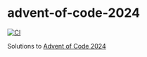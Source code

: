 # advent-of-code-2024

[![CI](https://github.com/maxdavidson/advent-of-code-2024/actions/workflows/ci.yaml/badge.svg?branch=main)](https://github.com/maxdavidson/advent-of-code-2024/actions/workflows/ci.yaml?query=branch%3Amain)

Solutions to [Advent of Code 2024](https://adventofcode.com/2024)
